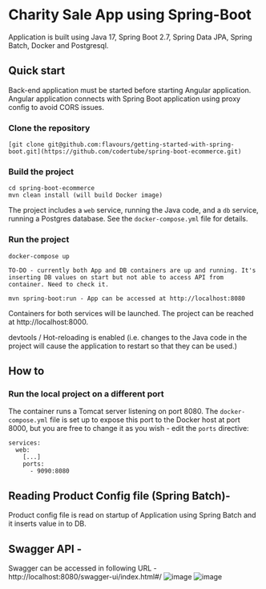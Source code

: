 # Charity Sale App using Spring-Boot

Application is built using Java 17, Spring Boot 2.7, Spring Data JPA, Spring Batch, Docker and Postgresql.

## Quick start

Back-end application must be started before starting Angular application. Angular application connects with Spring Boot application using proxy config to avoid CORS issues.

### Clone the repository

```
[git clone git@github.com:flavours/getting-started-with-spring-boot.git](https://github.com/codertube/spring-boot-ecommerce.git)
```

### Build the project

```
cd spring-boot-ecommerce
mvn clean install (will build Docker image)
```

The project includes a ``web`` service, running the Java code, and a ``db`` service, running a Postgres database.
See the ``docker-compose.yml`` file for details.

### Run the project

```
docker-compose up

TO-DO - currently both App and DB containers are up and running. It's inserting DB values on start but not able to access API from container. Need to check it.

mvn spring-boot:run - App can be accessed at http://localhost:8080
````

Containers for both services will be launched. The project can be reached at http://localhost:8000.

devtools / Hot-reloading is enabled (i.e. changes to the Java code in the project will cause the application to restart so that they 
can be used.)


## How to

### Run the local project on a different port

The container runs a Tomcat server listening on port 8080. The ``docker-compose.yml`` file is set up to
expose this port to the Docker host at port 8000, but you are free to change it as you wish - edit the ``ports`` directive:

```
services:
  web:
    [...]
    ports: 
      - 9090:8080
```

## Reading Product Config file (Spring Batch)-

Product config file is read on startup of Application using Spring Batch and it inserts value in to DB.

## Swagger API - 

Swagger can be accessed in following URL - http://localhost:8080/swagger-ui/index.html#/
![image](https://user-images.githubusercontent.com/29896984/205980826-facaf8cf-ae52-4404-8e43-63efe0bd29af.png)
![image](https://user-images.githubusercontent.com/29896984/205980964-898b71ce-2214-4fd6-a718-69ad21cc6bb6.png)

